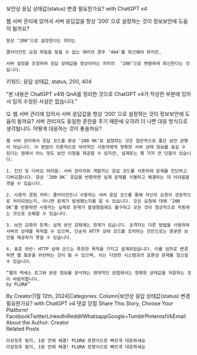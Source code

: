 보안상 응답 상태값(status) 변경 필요한가요? with ChatGPT v4

웹 서버 관리에 있어서 서버 응답값을 항상 ‘200’ 으로 설정하는 것이 정보보안에 도움이 될까요?

    항상 ‘200’으로 설정한다는 의미는

    클라이언트 요청 파일을 찾을 수 없는 에러의 경우 ‘404’를 회신해야 하지만,

    서버 설정을 조정하여 응답 상태값을 정상이라는 의미의  ‘200’으로 변환하여 회신한다는 것입니다.

키워드: 응답 상태값, status, 200, 404

“본 내용은 ChatGPT v4와 QnA를 정리한 것으로 ChatGPT v4가 작성한 부분에 있어서 임의 수정된 사실은 없습니다.”

Q. 웹 서버 관리에 있어서 서버 응답값을 항상 ‘200’ 으로 설정하는 것이 정보보안에 도움이 될까요? 서버 관리자도 동일한 혼란을 주기 때문에 오히려 더 나쁜 대응 방식으로 생각됩니다. 어떻게 대응하는 것이 좋을까요?

    웹 서버 관리에서 응답 코드를 항상 ‘200 OK’로 설정하는 것은 일반적으로 좋은 보안 관행이 아닙니다. 이 방법이 이론적으로 악의적인 사용자에게 정확한 서버 상태 정보를 숨길 수 있다는 점에서 어느 정도 보안 이점을 제공할 수 있지만, 실제로는 몇 가지 큰 단점이 있습니다:

    1. 진단 및 디버깅 어려움: 서버 관리자와 개발자는 응답 코드를 사용하여 문제를 진단하고 디버깅합니다. 항상 ‘200 OK’ 응답을 반환하면 실제 문제를 식별하고 해결하는 데 어려움을 겪을 수 있습니다.

    2. 사용자 경험 저하: 클라이언트나 사용자는 서버 응답 코드를 통해 자신의 요청이 성공적으로 처리되었는지, 아니면 문제가 발생했는지를 알 수 있습니다. 모든 요청에 대해 ‘200 OK’를 반환하면 사용자는 실제로 문제가 발생했음에도 불구하고 모든 것이 정상적으로 작동하는 것으로 오해할 수 있습니다.

    3. 보안 강화의 한계: 실제 보안 강화에는 한계가 있습니다. 공격자는 다른 방법을 사용하여 서버의 상태를 파악할 수 있으며, 단순히 HTTP 상태 코드를 조작하는 것만으로는 충분한 보안을 제공하지 못할 수 있습니다.

    4. 표준 위반: HTTP 상태 코드는 특정한 목적을 가지고 설계되었습니다. 이를 임의로 변경하면 웹 표준을 위반하는 것이 될 수 있으며, 이는 다양한 시스템과의 호환성 문제를 일으킬 수 있습니다.

    “웹의 액세스 로그와 본문 정보를 분석하는 현대적인 관점에서는 정확한 상태값을 저장하는 것이 바람직합니다.
    by PLURA”

By Creator|1월 12th, 2024|Categories: Column|보안상 응답 상태값(status) 변경 필요한가요? with ChatGPT v4 댓글 닫힘
Share This Story, Choose Your Platform!
FacebookTwitterLinkedInRedditWhatsappGoogle+TumblrPinterestVkEmail
About the Author: Creator	
Related Posts

    이상징후 탐지, 1분 만에 해결! PLURA 포렌식으로 빠르게 대응하세요
    이상징후 탐지, 1분 만에 해결! PLURA 포렌식으로 빠르게 대응하세요 
